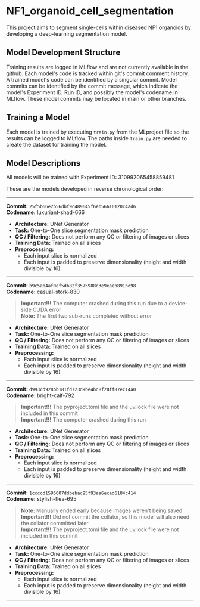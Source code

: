 # NF1_organoid_cell_segmentation

This project aims to segment single-cells within diseased NF1 organoids by developing a deep-learning segmentation model.

## Model Development Structure

Training results are logged in MLflow and are not currently available in the github.
Each model's code is tracked within git's commit comment history. A trained model's code can be identified by a singular commit. Model commits can be identified by the commit message, which indicate the model's Experiment ID, Run ID, and possibly the model's codename in MLflow. These model commits may be located in main or other branches.

## Training a Model

Each model is trained by executing `train.py` from the MLproject file so the results can be logged to MLflow. The paths inside `train.py` are needed to create the dataset for training the model.

## Model Descriptions
All models will be trained with Experiment ID: 310992065458859481

These are the models developed in reverse chronological order:

---

**Commit:** `25f5b66e2b56dbf9c489645f6eb56610120c4ad6` <br>
**Codename:** luxuriant-shad-666

- **Architecture:** UNet Generator
- **Task:** One-to-One slice segmentation mask prediction
- **QC / Filtering:** Does not perform any QC or filtering of images or slices
- **Training Data:** Trained on all slices
- **Preprocessing:**
  - Each input slice is normalized
  - Each input is padded to preserve dimensionality (height and width divisible by 16)

---

**Commit:** `b9c5ab4af0ef5db82f3575988d3e9eaeb891bd98` <br>
**Codename:** casual-stork-830

> **Important!!!** The computer crashed during this run due to a device-side CUDA error <br>
> **Note:** The first two sub-runs completed without error

- **Architecture:** UNet Generator
- **Task:** One-to-One slice segmentation mask prediction
- **QC / Filtering:** Does not perform any QC or filtering of images or slices
- **Training Data:** Trained on all slices
- **Preprocessing:**
  - Each input slice is normalized
  - Each input is padded to preserve dimensionality (height and width divisible by 16)

---

**Commit:** `d993cd928bb181fd723d9be4bd8f28ff87ec14a0` <br>
**Codename:** bright-calf-792

> **Important!!!** The pyproject.toml file and the uv.lock file were not included in this commit <br>
> **Important!!!** The computer crashed during this run

- **Architecture:** UNet Generator
- **Task:** One-to-One slice segmentation mask prediction
- **QC / Filtering:** Does not perform any QC or filtering of images or slices
- **Training Data:** Trained on all slices
- **Preprocessing:**
  - Each input slice is normalized
  - Each input is padded to preserve dimensionality (height and width divisible by 16)

---

**Commit:** `1ccccd1595607ddbebac95f93aa6ecad6184c414` <br>
**Codename:** stylish-flea-695

> **Note:** Manually ended early because images weren't being saved <br>
> **Important!!!** Did not commit the collator, so this model will also need the collator committed later <br>
> **Important!!!** The pyproject.toml file and the uv.lock file were not included in this commit

- **Architecture:** UNet Generator
- **Task:** One-to-One slice segmentation mask prediction
- **QC / Filtering:** Does not perform any QC or filtering of images or slices
- **Training Data:** Trained on all slices
- **Preprocessing:**
  - Each input slice is normalized
  - Each input is padded to preserve dimensionality (height and width divisible by 16)

---
